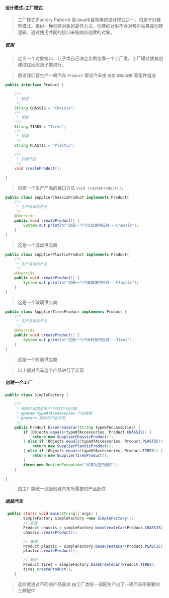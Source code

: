#### 设计模式-工厂模式

> 工厂模式(Factory Pattern) 是Java中最常用的设计模式之一。归属于创建型模式。提供一种创建对象的最佳方式。创建的对象不会对客户端暴露创建逻辑、通过使用共同的接口来指向新创建的对象。

##### 使用

> 定义一个对象接口、让子类自己决定实例化哪一个工厂类、工厂模式使其创建过程延迟到子类进行。

> 假设我们要生产一辆汽车 `Product` 假设汽车由 `底盘` `轮胎` `玻璃` 等组件组成

```java
public interface Product {

    /**
     * 底盘
     */
    String CHASSIS = "Chassis";
    /**
     * 轮胎
     */
    String TIRES = "Tires";
    /**
     * 玻璃
     */
    String PLASTIC = "Plastic";

    /**
     * 创建产品
     */
    void createProduct();

}
```

> 创建一个生产产品的接口方法 `void createProduct();`

```java
public class SupplierChassisProduct implements Product{
    /**
     * 生产具体的产品
     */
    @Override
    public void createProduct() {
        System.out.println("这是一个汽车底盘供应商---Chassis");
    }
}
```

> 这是一个底盘供应商

```java
public class SupplierPlasticProduct implements Product{
    /**
     * 生产具体的产品
     */
    @Override
    public void createProduct() {
        System.out.println("这是一个汽车玻璃供应商---Plastic");
    }
}
```

> 这是一个玻璃供应商

```java
public class SupplierTiresProduct implements Product {
    /**
     * 生产具体的产品
     */
    @Override
    public void createProduct() {
        System.out.println("这是一个汽车轮胎供应商---Tires");
    }
}
```

> 这是一个轮胎供应商

> 以上都对汽车这个产品进行了实现

##### 创建一个工厂

```java
public class SimpleFactory {

    /**
     * 根据产品类型生产不同的产品对象
     * @param typeOfAccessories 产品类型
     * @return 具体的产品示例
     */
    public Product baseCreateCar(String typeOfAccessories) {
        if (Objects.equals(typeOfAccessories, Product.CHASSIS)) {
            return new SupplierChassisProduct();
        } else if (Objects.equals(typeOfAccessories, Product.PLASTIC)) {
            return new SupplierPlasticProduct();
        } else if (Objects.equals(typeOfAccessories, Product.TIRES)) {
            return new SupplierTiresProduct();
        }
        throw new RuntimeException("没有对应的配件");
    }

}
```

> 由工厂类统一调配创建汽车所需要的产品配件

##### 组装汽车

```java
 public static void main(String[] args) {
        SimpleFactory simpleFactory =new SimpleFactory();
        // 底盘
        Product chassis = simpleFactory.baseCreateCar(Product.CHASSIS);
        chassis.createProduct();

        // 玻璃
        Product plastic = simpleFactory.baseCreateCar(Product.PLASTIC);
        plastic.createProduct();

        // 轮胎
        Product tires = simpleFactory.baseCreateCar(Product.TIRES);
        tires.createProduct();
    }
```

> 这样就通过不同的产品需求 由工厂类统一调配生产出了一辆汽车所需要的三种配件
